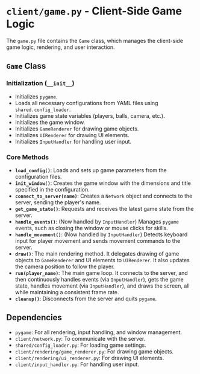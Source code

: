 # `client/game.py` - Client-Side Game Logic

The `game.py` file contains the `Game` class, which manages the client-side game logic, rendering, and user interaction.

## `Game` Class

### Initialization (`__init__`)

*   Initializes `pygame`.
*   Loads all necessary configurations from YAML files using `shared.config_loader`.
*   Initializes game state variables (players, balls, camera, etc.).
*   Initializes the game window.
*   Initializes `GameRenderer` for drawing game objects.
*   Initializes `UIRenderer` for drawing UI elements.
*   Initializes `InputHandler` for handling user input.

### Core Methods

*   **`load_config()`**: Loads and sets up game parameters from the configuration files.
*   **`init_window()`**: Creates the game window with the dimensions and title specified in the configuration.
*   **`connect_to_server(name)`**: Creates a `Network` object and connects to the server, sending the player\'s name.
*   **`get_game_state()`**: Requests and receives the latest game state from the server.
*   **`handle_events()`**: (Now handled by `InputHandler`) Manages `pygame` events, such as closing the window or mouse clicks for skills.
*   **`handle_movement()`**: (Now handled by `InputHandler`) Detects keyboard input for player movement and sends movement commands to the server.
*   **`draw()`**: The main rendering method. It delegates drawing of game objects to `GameRenderer` and UI elements to `UIRenderer`. It also updates the camera position to follow the player.
*   **`run(player_name)`**: The main game loop. It connects to the server, and then continuously handles events (via `InputHandler`), gets the game state, handles movement (via `InputHandler`), and draws the screen, all while maintaining a consistent frame rate.
*   **`cleanup()`**: Disconnects from the server and quits `pygame`.

## Dependencies

*   `pygame`: For all rendering, input handling, and window management.
*   `client/network.py`: To communicate with the server.
*   `shared/config_loader.py`: For loading game settings.
*   `client/rendering/game_renderer.py`: For drawing game objects.
*   `client/rendering/ui_renderer.py`: For drawing UI elements.
*   `client/input_handler.py`: For handling user input.

